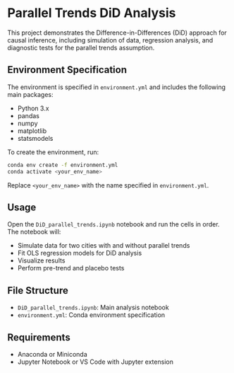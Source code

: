 # Parallel Trends DiD Analysis

This project demonstrates the Difference-in-Differences (DiD) approach for causal inference, including simulation of data, regression analysis, and diagnostic tests for the parallel trends assumption.

## Environment Specification

The environment is specified in `environment.yml` and includes the following main packages:

- Python 3.x
- pandas
- numpy
- matplotlib
- statsmodels

To create the environment, run:

```sh
conda env create -f environment.yml
conda activate <your_env_name>
```

Replace `<your_env_name>` with the name specified in `environment.yml`.

## Usage

Open the `DiD_parallel_trends.ipynb` notebook and run the cells in order. The notebook will:
- Simulate data for two cities with and without parallel trends
- Fit OLS regression models for DiD analysis
- Visualize results
- Perform pre-trend and placebo tests

## File Structure
- `DiD_parallel_trends.ipynb`: Main analysis notebook
- `environment.yml`: Conda environment specification

## Requirements
- Anaconda or Miniconda
- Jupyter Notebook or VS Code with Jupyter extension

